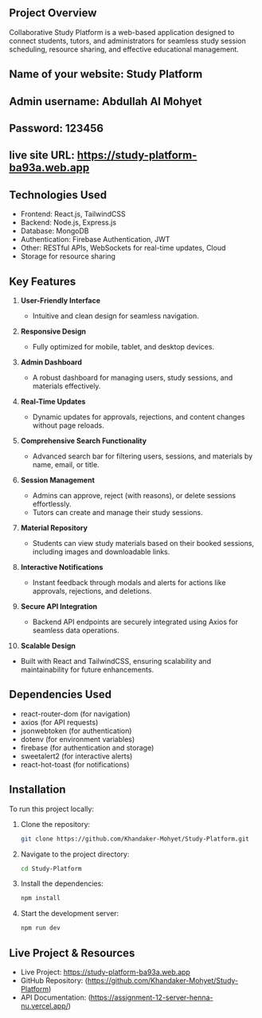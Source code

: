 

## Project Overview
Collaborative Study Platform is a web-based application designed to connect students, tutors, and administrators for seamless study session scheduling, resource sharing, and effective educational management.

## Name of your website: Study Platform
## Admin username: Abdullah Al Mohyet
## Password: 123456
## live site URL: https://study-platform-ba93a.web.app

## Technologies Used
- Frontend: React.js, TailwindCSS
- Backend: Node.js, Express.js
- Database: MongoDB
- Authentication: Firebase Authentication, JWT
- Other: RESTful APIs, WebSockets for real-time updates, Cloud 
- Storage for resource sharing



## Key Features  

1. **User-Friendly Interface**  
   - Intuitive and clean design for seamless navigation.  

2. **Responsive Design**  
   - Fully optimized for mobile, tablet, and desktop devices.  

3. **Admin Dashboard**  
   - A robust dashboard for managing users, study sessions, and materials effectively.  

4. **Real-Time Updates**  
   - Dynamic updates for approvals, rejections, and content changes without page reloads.  

5. **Comprehensive Search Functionality**  
   - Advanced search bar for filtering users, sessions, and materials by name, email, or title.  

6. **Session Management**  
   - Admins can approve, reject (with reasons), or delete sessions effortlessly.  
   - Tutors can create and manage their study sessions.  

7. **Material Repository**  
   - Students can view study materials based on their booked sessions, including images and downloadable links.  

8. **Interactive Notifications**  
   - Instant feedback through modals and alerts for actions like approvals, rejections, and deletions.  

9. **Secure API Integration**  
   - Backend API endpoints are securely integrated using Axios for seamless data operations.  

10. **Scalable Design**  
   - Built with React and TailwindCSS, ensuring scalability and maintainability for future enhancements.  

## Dependencies Used
- react-router-dom (for navigation)
- axios (for API requests)
- jsonwebtoken (for authentication)
- dotenv (for environment variables)
- firebase (for authentication and storage)
- sweetalert2 (for interactive alerts)
- react-hot-toast (for notifications)

## Installation
To run this project locally:

1. Clone the repository:
   ```bash
   git clone https://github.com/Khandaker-Mohyet/Study-Platform.git
   ```
2. Navigate to the project directory:
   ```bash
   cd Study-Platform
   ```
3. Install the dependencies:
   ```bash
   npm install
   ```
4. Start the development server:
   ```bash
   npm run dev


## Live Project & Resources
- Live Project: https://study-platform-ba93a.web.app
- GitHub Repository: (https://github.com/Khandaker-Mohyet/Study-Platform)
- API Documentation: (https://assignment-12-server-henna-nu.vercel.app/)

